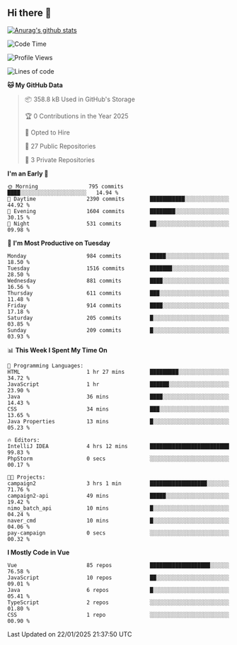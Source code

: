 ## Hi there 👋

[![Anurag's github stats](https://github-readme-stats.vercel.app/api?username=Songwonseok)](https://github.com/anuraghazra/github-readme-stats)



<!--START_SECTION:waka-->
![Code Time](http://img.shields.io/badge/Code%20Time-3%2C252%20hrs%2016%20mins-blue)

![Profile Views](http://img.shields.io/badge/Profile%20Views-0-blue)

![Lines of code](https://img.shields.io/badge/From%20Hello%20World%20I%27ve%20Written-34.8%20million%20lines%20of%20code-blue)

**🐱 My GitHub Data** 

> 📦 358.8 kB Used in GitHub's Storage 
 > 
> 🏆 0 Contributions in the Year 2025
 > 
> 💼 Opted to Hire
 > 
> 📜 27 Public Repositories 
 > 
> 🔑 3 Private Repositories 
 > 
**I'm an Early 🐤** 

```text
🌞 Morning                795 commits         ████░░░░░░░░░░░░░░░░░░░░░   14.94 % 
🌆 Daytime                2390 commits        ███████████░░░░░░░░░░░░░░   44.92 % 
🌃 Evening                1604 commits        ████████░░░░░░░░░░░░░░░░░   30.15 % 
🌙 Night                  531 commits         ██░░░░░░░░░░░░░░░░░░░░░░░   09.98 % 
```
📅 **I'm Most Productive on Tuesday** 

```text
Monday                   984 commits         █████░░░░░░░░░░░░░░░░░░░░   18.50 % 
Tuesday                  1516 commits        ███████░░░░░░░░░░░░░░░░░░   28.50 % 
Wednesday                881 commits         ████░░░░░░░░░░░░░░░░░░░░░   16.56 % 
Thursday                 611 commits         ███░░░░░░░░░░░░░░░░░░░░░░   11.48 % 
Friday                   914 commits         ████░░░░░░░░░░░░░░░░░░░░░   17.18 % 
Saturday                 205 commits         █░░░░░░░░░░░░░░░░░░░░░░░░   03.85 % 
Sunday                   209 commits         █░░░░░░░░░░░░░░░░░░░░░░░░   03.93 % 
```


📊 **This Week I Spent My Time On** 

```text
💬 Programming Languages: 
HTML                     1 hr 27 mins        █████████░░░░░░░░░░░░░░░░   34.72 % 
JavaScript               1 hr                ██████░░░░░░░░░░░░░░░░░░░   23.90 % 
Java                     36 mins             ████░░░░░░░░░░░░░░░░░░░░░   14.43 % 
CSS                      34 mins             ███░░░░░░░░░░░░░░░░░░░░░░   13.65 % 
Java Properties          13 mins             █░░░░░░░░░░░░░░░░░░░░░░░░   05.23 % 

🔥 Editors: 
IntelliJ IDEA            4 hrs 12 mins       █████████████████████████   99.83 % 
PhpStorm                 0 secs              ░░░░░░░░░░░░░░░░░░░░░░░░░   00.17 % 

🐱‍💻 Projects: 
campaign2                3 hrs 1 min         ██████████████████░░░░░░░   71.76 % 
campaign2-api            49 mins             █████░░░░░░░░░░░░░░░░░░░░   19.42 % 
nimo_batch_api           10 mins             █░░░░░░░░░░░░░░░░░░░░░░░░   04.24 % 
naver_cmd                10 mins             █░░░░░░░░░░░░░░░░░░░░░░░░   04.06 % 
pay-campaign             0 secs              ░░░░░░░░░░░░░░░░░░░░░░░░░   00.32 % 
```

**I Mostly Code in Vue** 

```text
Vue                      85 repos            ███████████████████░░░░░░   76.58 % 
JavaScript               10 repos            ██░░░░░░░░░░░░░░░░░░░░░░░   09.01 % 
Java                     6 repos             █░░░░░░░░░░░░░░░░░░░░░░░░   05.41 % 
TypeScript               2 repos             ░░░░░░░░░░░░░░░░░░░░░░░░░   01.80 % 
CSS                      1 repo              ░░░░░░░░░░░░░░░░░░░░░░░░░   00.90 % 
```




 Last Updated on 22/01/2025 21:37:50 UTC
<!--END_SECTION:waka-->
